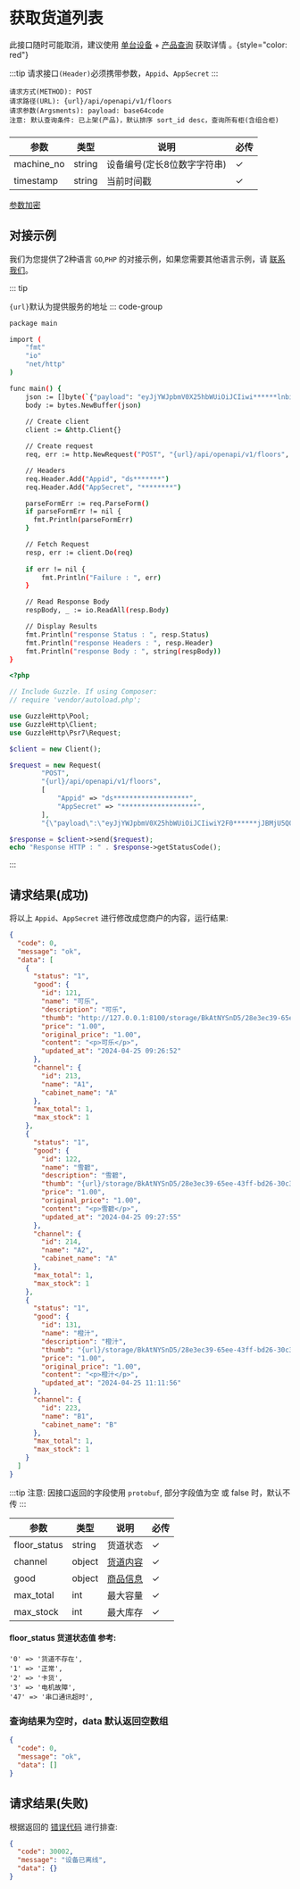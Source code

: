 # 获取货道列表

此接口随时可能取消，建议使用 [单台设备](get_machine.md) + [产品查询](list_products.md) 获取详情 。{style="color: red"}

:::tip
请求接口`(Header)`必须携带参数，`Appid`、`AppSecret`
:::

```
请求方式(METHOD): POST
请求路径(URL): {url}/api/openapi/v1/floors
请求参数(Argsments): payload: base64code
注意: 默认查询条件: 已上架(产品)，默认排序 sort_id desc，查询所有柜(含组合柜)
```

### <Badge type="danger" text="Payload" />

| 参数       | 类型   | 说明                        | 必传 |
| ---------- | ------ | --------------------------- | ---- |
| machine_no | string | 设备编号(定长8位数字字符串) | ✓    |
| timestamp  | string | 当前时间戳                  | ✓    |

[参数加密](access_sign.md)

## 对接示例

我们为您提供了2种语言 `GO`,`PHP` 的对接示例，如果您需要其他语言示例，请 [联系我们](support.md)。

::: tip

`{url}`默认为提供服务的地址
::: code-group

```sh [GO]
package main

import (
	"fmt"
	"io"
	"net/http"
)

func main() {
	json := []byte(`{"payload": "eyJjYWJpbmV0X25hbWUiOiJCIiwi******lnbiI6IkZBQThEQ0I3QjVGNDk1NEE2RUMwQ0ZENjE2MjRENDRDIiwidGltZXN0YW1wIjoiMTcxNDAxNDY0MiJ9"}`)
    body := bytes.NewBuffer(json)
	
	// Create client
	client := &http.Client{}

	// Create request
	req, err := http.NewRequest("POST", "{url}/api/openapi/v1/floors", body)

	// Headers
	req.Header.Add("Appid", "ds*******")
	req.Header.Add("AppSecret", "********")

	parseFormErr := req.ParseForm()
	if parseFormErr != nil {
	  fmt.Println(parseFormErr)    
	}

	// Fetch Request
	resp, err := client.Do(req)
	
	if err != nil {
		fmt.Println("Failure : ", err)
	}

	// Read Response Body
	respBody, _ := io.ReadAll(resp.Body)

	// Display Results
	fmt.Println("response Status : ", resp.Status)
	fmt.Println("response Headers : ", resp.Header)
	fmt.Println("response Body : ", string(respBody))
}
```

```php [PHP]
<?php

// Include Guzzle. If using Composer:
// require 'vendor/autoload.php';

use GuzzleHttp\Pool;
use GuzzleHttp\Client;
use GuzzleHttp\Psr7\Request;

$client = new Client();

$request = new Request(
        "POST",
        "{url}/api/openapi/v1/floors",
        [
            "Appid" => "ds*******************",
            "AppSecret" => "*******************",
        ],
        "{\"payload\":\"eyJjYWJpbmV0X25hbWUiOiJCIiwiY2F0******jJBMjU5Q0IwMDYxNzM5QiIsInRpbWVzdGFtcCI6IjE3MTMyNTE3MjYifQ==\"}");

$response = $client->send($request);
echo "Response HTTP : " . $response->getStatusCode();
```

:::

## 请求结果(成功)

将以上 `Appid`、`AppSecret` 进行修改成您商户的内容，运行结果:

```json
{
  "code": 0,
  "message": "ok",
  "data": [
    {
      "status": "1",
      "good": {
        "id": 121,
        "name": "可乐",
        "description": "可乐",
        "thumb": "http://127.0.0.1:8100/storage/BkAtNYSnD5/28e3ec39-65ee-43ff-bd26-30c38c599fef.png",
        "price": "1.00",
        "original_price": "1.00",
        "content": "<p>可乐</p>",
        "updated_at": "2024-04-25 09:26:52"
      },
      "channel": {
        "id": 213,
        "name": "A1",
        "cabinet_name": "A"
      },
      "max_total": 1,
      "max_stock": 1
    },
    {
      "status": "1",
      "good": {
        "id": 122,
        "name": "雪碧",
        "description": "雪碧",
        "thumb": "{url}/storage/BkAtNYSnD5/28e3ec39-65ee-43ff-bd26-30c38c599fef.png",
        "price": "1.00",
        "original_price": "1.00",
        "content": "<p>雪碧</p>",
        "updated_at": "2024-04-25 09:27:55"
      },
      "channel": {
        "id": 214,
        "name": "A2",
        "cabinet_name": "A"
      },
      "max_total": 1,
      "max_stock": 1
    },
    {
      "status": "1",
      "good": {
        "id": 131,
        "name": "橙汁",
        "description": "橙汁",
        "thumb": "{url}/storage/BkAtNYSnD5/28e3ec39-65ee-43ff-bd26-30c38c599fef.png",
        "price": "1.00",
        "original_price": "1.00",
        "content": "<p>橙汁</p>",
        "updated_at": "2024-04-25 11:11:56"
      },
      "channel": {
        "id": 223,
        "name": "B1",
        "cabinet_name": "B"
      },
      "max_total": 1,
      "max_stock": 1
    }
  ]
}
```

:::tip
注意: 因接口返回的字段使用 ``protobuf``, 部分字段值为空 或 false 时，默认不传
:::

| 参数         | 类型   | 说明                         | 必传 |
| ------------ | ------ | ---------------------------- | ---- |
| floor_status | string | 货道状态                     | ✓    |
| channel      | object | [货道内容](list_products.md) | ✓    |
| good         | object | [商品信息](list_products.md) | ✓    |
| max_total    | int    | 最大容量                     | ✓    |
| max_stock    | int    | 最大库存                     | ✓    |

#### floor_status 货道状态值 参考:

```
'0' => '货道不存在',
'1' => '正常',
'2' => '卡货',
'3' => '电机故障',
'47' => '串口通讯超时',
```

### 查询结果为空时，data 默认返回空数组

```json
{
  "code": 0,
  "message": "ok",
  "data": []
}
```

## 请求结果(失败)

根据返回的 [错误代码](error_code.md) 进行排查:

```json
{
  "code": 30002,
  "message": "设备已离线",
  "data": {}
}
```
